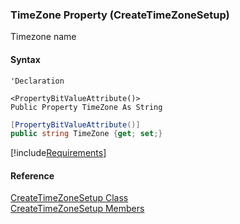 ﻿### TimeZone Property (CreateTimeZoneSetup)

Timezone name

#### Syntax

```vbnet
'Declaration

<PropertyBitValueAttribute()>
Public Property TimeZone As String
```

```csharp
[PropertyBitValueAttribute()]
public string TimeZone {get; set;}
```

[!include[Requirements](../partials/requirements.md)]

#### Reference

[CreateTimeZoneSetup Class](FChoice.Toolkits.Clarify~FChoice.Toolkits.Clarify.Interfaces.CreateTimeZoneSetup.md)  
[CreateTimeZoneSetup Members](FChoice.Toolkits.Clarify~FChoice.Toolkits.Clarify.Interfaces.CreateTimeZoneSetup_members.md)